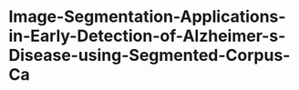 # Image-Segmentation-Applications-in-Early-Detection-of-Alzheimer-s-Disease-using-Segmented-Corpus-Ca